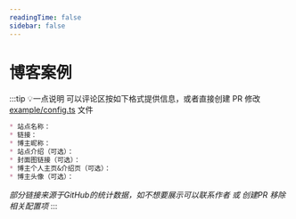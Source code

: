 ```yaml
---
readingTime: false
sidebar: false
---
```

<script setup>
import BlogExample from './BlogExample.vue'
</script>

# 博客案例

:::tip 💡一点说明
可以评论区按如下格式提供信息，或者直接创建 PR 修改 [example/config.ts](https://github.com/ATQQ/sugar-blog/blob/master/packages/theme/docs/example/config.ts) 文件

```md
* 站点名称：
* 链接：
* 博主昵称：
* 站点介绍（可选）：
* 封面图链接（可选）：
* 博主个人主页&介绍页（可选）：
* 博主头像（可选）：
```

*部分链接来源于GitHub的统计数据，如不想要展示可以联系作者 或 创建PR 移除相关配置项*
:::

<BlogExample />